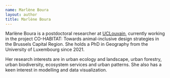 ```yaml
---
name: Marlène Boura
layout: author
title: Marlène Boura
---
```

Marlène Boura is a postdoctoral researcher at [UCLouvain](https://uclouvain.be/en), currently working in the project CO-HABITAT: Towards animal-inclusive design strategies in the Brussels Capital Region. She holds a PhD in Geography from the University of Luxembourg since 2021.

Her research interests are in urban ecology and landscape, urban forestry, urban biodiversity, ecosystem services and urban patterns. She also has a keen interest in modelling and data visualization.

<div>
  <a href="https://github.com/mboura" title="GitHub">
    <span class="fa-stack fa-lg">
      <i class="fa-brands fa-github"></i>
    </span>
  </a>
  <a href="https://twitter.com/marl3n3B" title="Twitter">
    <span class="fa-stack fa-lg">
        <i class="fa-brands fa-twitter"></i>
    </span>
  </a>
</div>
